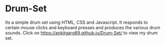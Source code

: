 # Drum-Set
Its a simple drum set using HTML, CSS and Javascript. It responds to certain mouse clicks and keyboard presses and produces the various drum sounds.
Click on https://ankitgarg89.github.io/Drum-Set/ to view my drum set.
